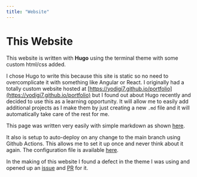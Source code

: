 ```yaml
---
title: "Website"
---
```


# This Website

This website is written with **Hugo** using the terminal theme with some custom html/css added.

I chose Hugo to write this because this site is static so no need to overcomplicate it with something like Angular or React.
I originally had a totally custom website hosted at [https://yodigi7.github.io/portfolio](https://yodigi7.github.io/portfolio) but I found out about Hugo recently and decided to use this as a learning opportunity.
It will allow me to easily add additional projects as I make them by just creating a new `.md` file and it will automatically take care of the rest for me.

This page was written very easily with simple markdown as shown [here](https://raw.githubusercontent.com/yodigi7/yodigi7.github.io/main/content/projects/website.md).

It also is setup to auto-deploy on any change to the main branch using Github Actions.
This allows me to set it up once and never think about it again.
The configuration file is available [here](https://github.com/yodigi7/yodigi7.github.io/blob/main/.github/workflows/pages.yml).

In the making of this website I found a defect in the theme I was using and opened up an [issue](https://github.com/panr/hugo-theme-terminal/issues/360) and [PR](https://github.com/panr/hugo-theme-terminal/pull/361) for it.
